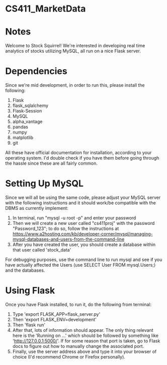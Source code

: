 # CS411_MarketData


# Notes
Welcome to Stock Squirrel! We're interested in developing real time analytics of stocks utilizing MySQL, all run on a nice Flask server.

# Dependencies
Since we're mid development, in order to run this, please install the following:
1) Flask
2) flask_sqlalchemy
3) Flask-Session
4) MySQL
5) alpha_vantage
6) pandas
7) numpy
8) matplotlib
9) git

All these have official documentation for installation, according to your operating system. I'd double check if you have them before going through the hassle since these are all fairly common.

# Setting Up MySQL
Since we will all be using the same code, please adjust your MySQL server with the following instructions and it should work/be compatible with the DBMS as currently implement:

1) In terminal, run "mysql -u root -p" and enter your password
2) Then we will create a new user called "cs411proj" with the password "Password_123"; to do so, follow the instructions at https://www.a2hosting.com/kb/developer-corner/mysql/managing-mysql-databases-and-users-from-the-command-line
3) After you have created the user, you should create a database within that user called 'stock_data'

For debugging purposes, use the command line to run mysql and see if you have actually affected the Users (use SELECT User FROM mysql.Users;) and the databases.
# Using Flask
Once you have Flask installed, to run it, do the following from terminal:
1) Type 'export FLASK_APP=flask_server.py'
2) Then 'export FLASK_ENV=development'
3) Then 'flask run'
4) After that, lots of information should appear. The only thing relevant here is the 'Running on ...' which should be followed by something like 'http://127.0.0.1:5000/'. If for some reason that port is taken, go to Flask docs to figure out how to manually change the associated port.
5) Finally, use the server address above and type it into your browser of choice (I'd recommend Chrome or Firefox personally).
